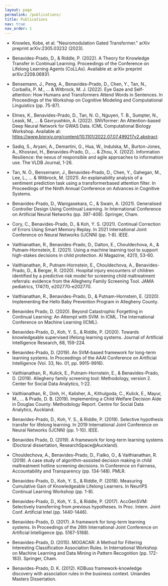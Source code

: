 ```yaml
---
layout: page
permalink: /publications/
title: Publications
nav: true
nav_order: 1
---
```


- Knowles, Kobe, et al. "Neuromodulation Gated Transformer." arXiv preprint arXiv:2305.03232 (2023).

- Benavides-Prado, D., & Riddle, P. (2022). A Theory for Knowledge Transfer in Continual Learning. Proceedings of the Conference on Lifelong Learning Agents (CoLLAs). Available at: arXiv preprint arXiv:2208.06931.

- Bensemann, J., Peng, A., Benavides-Prado, D., Chen, Y., Tan, N., Corballis, P. M., ... & Witbrock, M. J. (2022). Eye Gaze and Self-attention: How Humans and Transformers Attend Words in Sentences. In Proceedings of the Workshop on Cognitive Modeling and Computational Linguistics (pp. 75-87).

- Elmes, K., Benavides-Prado, D., Tan, N. O., Nguyen, T. B., Sumpter, N., Leask, M., ... & Gavryushkin, A. (2022). SNVformer: An Attention-based Deep Neural Network for GWAS Data. ICML Computational Biology Workshop. Available at: https://www.biorxiv.org/content/10.1101/2022.07.07.499217v2.abstract.

- Sadiq, S., Aryani, A., Demartini, G., Hua, W., Indulska, M., Burton-Jones, A., Khosravi, H., Benavides-Prado, D., ... & Zhou, X. (2022). Information Resilience: the nexus of responsible and agile approaches to information use. The VLDB Journal, 1-26.

- Tan, N. Ö., Bensemann, J., Benavides-Prado, D., Chen, Y., Gahegan, M., Lee, L., ... & Witbrock, M. (2021). An explainability analysis of a sentiment prediction task using a transformerbased attention filter. In Proceedings of the Ninth Annual Conference on Advances in Cognitive Systems.

- Benavides-Prado, D., Wanigasekara, C., & Swain, A. (2021). Generalised Controller Design Using Continual Learning. In International Conference on Artificial Neural Networks (pp. 397-408). Springer, Cham.

- Cory, C., Benavides-Prado, D., & Koh, Y. S. (2021). Continual Correction of Errors Using Smart Memory Replay. In 2021 International Joint Conference on Neural Networks (IJCNN) (pp. 1-8). IEEE.

- Vaithianathan, R., Benavides-Prado, D., Dalton, E., Chouldechova, A., & Putnam-Hornstein, E. (2021). Using a machine learning tool to support high-stakes decisions in child protection. AI Magazine, 42(1), 53-60.

- Vaithianathan, R., Putnam-Hornstein, E., Chouldechova, A., Benavides-Prado, D., & Berger, R. (2020). Hospital injury encounters of children identified by a predictive risk model for screening child maltreatment referrals: evidence from the Allegheny Family Screening Tool. JAMA pediatrics, 174(11), e202770-e202770.

- Vaithianathan, R., Benavides-Prado, D., & Putnam-Hornstein, E. (2020). Implementing the Hello Baby Prevention Program in Allegheny County.

- Benavides Prado, D. (2020). Beyond Catastrophic Forgetting in Continual Learning: An Attempt with SVM. In ICML. The International Conference on Machine Learning (ICML).

- Benavides-Prado, D., Koh, Y. S., & Riddle, P. (2020). Towards knowledgeable supervised lifelong learning systems. Journal of Artificial Intelligence Research, 68, 159-224.

- Benavides-Prado, D. (2019). An SVM-based framework for long-term learning systems. In Proceedings of the AAAI Conference on Artificial Intelligence (Vol. 33, No. 01, pp. 9915-9916).

- Vaithianathan, R., Kulick, E., Putnam-Hornstein, E., & Benavides-Prado, D. (2019). Allegheny family screening tool: Methodology, version 2. Center for Social Data Analytics, 1-22.

- Vaithianathan, R., Dinh, H., Kalisher, A., Kithulgoda, C., Kulick, E., Mayur, M., ... & Prado, D. B. (2019). Implementing a Child Welfare Decision Aide in Douglas County: Methodology Report. Centre for Social Data Analytics, Auckland.

- Benavides-Prado, D., Koh, Y. S., & Riddle, P. (2019). Selective hypothesis transfer for lifelong learning. In 2019 International Joint Conference on Neural Networks (IJCNN) (pp. 1-10). IEEE.

- Benavides Prado, D. (2019). A framework for long-term learning systems (Doctoral dissertation, ResearchSpace@Auckland).

- Chouldechova, A., Benavides-Prado, D., Fialko, O., & Vaithianathan, R. (2018). A case study of algorithm-assisted decision making in child maltreatment hotline screening decisions. In Conference on Fairness, Accountability and Transparency (pp. 134-148). PMLR.

- Benavides-Prado, D., Koh, Y. S., & Riddle, P. (2018). Measuring Cumulative Gain of Knowledgeable Lifelong Learners. In NeurIPS Continual Learning Workshop (pp. 1-8).

- Benavides-Prado, D., Koh, Y. S., & Riddle, P. (2017). AccGenSVM: Selectively transferring from previous hypotheses. In Proc. Intern. Joint Conf. Artificial Intel (pp. 1440-1446).

- Benavides-Prado, D. (2017). A framework for long-term learning systems. In Proceedings of the 26th International Joint Conference on Artificial Intelligence (pp. 5167-5168).

- Benavides-Prado, D. (2015). MOGACAR: A Method for Filtering Interesting Classification Association Rules. In International Workshop on Machine Learning and Data Mining in Pattern Recognition (pp. 172-183). Springer, Cham.

- Benavides-Prado, D. K. (2012). KDBuss framework-knowledge discovery with association rules in the business context. Uniandes Masters Dissertation.